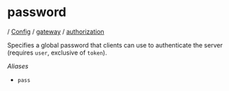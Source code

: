 # password

/ [Config](../../..) / [gateway](../..) / [authorization](..) 

Specifies a global password that clients can use to authenticate
the server (requires `user`, exclusive of `token`).

*Aliases*
- `pass`

